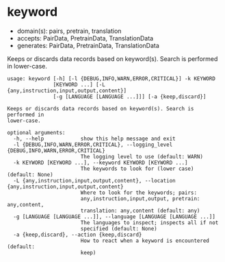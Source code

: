 # keyword

* domain(s): pairs, pretrain, translation
* accepts: PairData, PretrainData, TranslationData
* generates: PairData, PretrainData, TranslationData

Keeps or discards data records based on keyword(s). Search is performed in lower-case.

```
usage: keyword [-h] [-l {DEBUG,INFO,WARN,ERROR,CRITICAL}] -k KEYWORD
               [KEYWORD ...] [-L {any,instruction,input,output,content}]
               [-g [LANGUAGE [LANGUAGE ...]]] [-a {keep,discard}]

Keeps or discards data records based on keyword(s). Search is performed in
lower-case.

optional arguments:
  -h, --help            show this help message and exit
  -l {DEBUG,INFO,WARN,ERROR,CRITICAL}, --logging_level {DEBUG,INFO,WARN,ERROR,CRITICAL}
                        The logging level to use (default: WARN)
  -k KEYWORD [KEYWORD ...], --keyword KEYWORD [KEYWORD ...]
                        The keywords to look for (lower case) (default: None)
  -L {any,instruction,input,output,content}, --location {any,instruction,input,output,content}
                        Where to look for the keywords; pairs:
                        any,instruction,input,output, pretrain: any,content,
                        translation: any,content (default: any)
  -g [LANGUAGE [LANGUAGE ...]], --language [LANGUAGE [LANGUAGE ...]]
                        The languages to inspect; inspects all if not
                        specified (default: None)
  -a {keep,discard}, --action {keep,discard}
                        How to react when a keyword is encountered (default:
                        keep)
```
